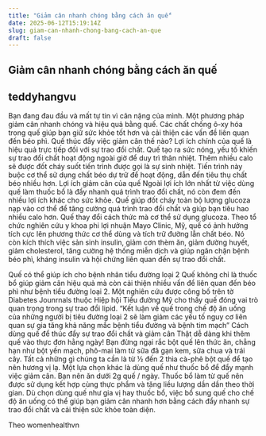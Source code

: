 ```yaml
---
title: "Giảm cân nhanh chóng bằng cách ăn quế"
date: 2025-06-12T15:19:14Z
slug: giam-can-nhanh-chong-bang-cach-an-que
draft: false
---
```


## Giảm cân nhanh chóng bằng cách ăn quế

## teddyhangvu

Bạn đang đau đầu và mất tự tin vì cân nặng của mình. Một phương pháp giảm cân nhanh chóng và hiệu quả bằng quế. Các chất chống ô-xy hóa trong quế giúp bạn giữ sức khỏe tốt hơn và cải thiện các vấn đề liên quan đến béo phì.
Quế thúc đẩy việc giảm cân thế nào?
Lợi ích chính của quế là hiệu quả trực tiếp đối với sự trao đổi chất. Quế tạo ra sức nóng, yếu tố khiến sự trao đổi chất hoạt động ngoài giờ để duy trì thân nhiệt. Thêm nhiều calo sẽ được đốt cháy suốt tiến trình được gọi là sự sinh nhiệt. Tiến trình này buộc cơ thể sử dụng chất béo dự trữ để hoạt động, dẫn đến tiêu thụ chất béo nhiều hơn.
Lợi ích giảm cân của quế
Ngoài lợi ích lớn nhất từ việc dùng quế làm thuốc bổ là đẩy nhanh quá trình trao đổi chất, nó còn đem đến nhiều lợi ích khác cho sức khỏe. Quế giúp đốt cháy toàn bộ lượng glucoza nạp vào cơ thể để tăng cường quá trình trao đổi chất và giúp bạn tiêu hao nhiều calo hơn.
Quế thay đổi cách thức mà cơ thể sử dụng glucoza. Theo tổ chức nghiên cứu y khoa phi lợi nhuận Mayo Clinic, Mỹ, quế có ảnh hưởng tích cực lên phương thức cơ thể dùng và tích trữ đường lẫn chất béo. Nó còn kích thích việc sản sinh insulin, giảm cơn thèm ăn, giảm đường huyết, giảm cholesterol, tăng cường hệ thống miễn dịch và giúp ngăn chặn bệnh béo phì, kháng insulin và hội chứng liên quan đến sự trao đổi chất.
​

Quế có thể giúp ích cho bệnh nhân tiểu đường loại 2
Quế không chỉ là thuốc bổ giúp giảm cân hiệu quả mà còn cải thiện nhiều vấn đề liên quan đến béo phì như bệnh tiểu đường loại 2. Một nghiên cứu được công bố trên tờ Diabetes Jounrnals thuộc Hiệp hội Tiểu đường Mỹ cho thấy quế đóng vai trò quan trọng trong sự trao đổi lipid. “Kết luận về quế trong chế độ ăn uống của những người bị tiêu đường loại 2 sẽ làm giảm các yếu tố nguy cơ liên quan sự gia tăng khả năng mắc bệnh tiểu đường và bệnh tim mạch”
Cách dùng quế để thúc đẩy sự trao đổi chất và giảm cân
Thật dễ dàng khi thêm quế vào thực đơn hằng ngày! Bạn đừng ngại rắc bột quế lên thức ăn, chẳng hạn như bột yến mạch, phô-mai làm từ sữa đã gạn kem, sữa chua và trái cây. Tất cả những gì chúng ta cần là từ ½ đến 2 thìa cà-phê bột quế để tạo nên hương vị lạ. Một lựa chọn khác là dùng quế như thuốc bổ để đẩy mạnh việc giảm cân. Bạn nên ăn dưới 2g quế / ngày. Thuốc bổ làm từ quế nên được sử dụng kết hợp cùng thực phẩm và tăng liều lượng dần dần theo thời gian.
Dù chọn dùng quế như gia vị hay thuốc bổ, việc bổ sung quế cho chế độ ăn uống có thể giúp bạn giảm cân nhanh hơn bằng cách đẩy nhanh sự trao đổi chất và cải thiện sức khỏe toàn diện.
 
Theo womenhealthvn​